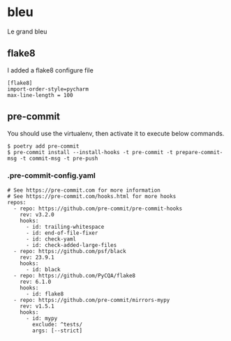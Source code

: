 # bleu
Le grand bleu

## flake8
I added a flake8 configure file
```
[flake8]
import-order-style=pycharm
max-line-length = 100
```

## pre-commit
You should use the virtualenv, then activate it to execute below commands.
```
$ poetry add pre-commit
$ pre-commit install --install-hooks -t pre-commit -t prepare-commit-msg -t commit-msg -t pre-push
```

### .pre-commit-config.yaml
```
# See https://pre-commit.com for more information
# See https://pre-commit.com/hooks.html for more hooks
repos:
  - repo: https://github.com/pre-commit/pre-commit-hooks
    rev: v3.2.0
    hooks:
      - id: trailing-whitespace
      - id: end-of-file-fixer
      - id: check-yaml
      - id: check-added-large-files
  - repo: https://github.com/psf/black
    rev: 23.9.1
    hooks:
      - id: black
  - repo: https://github.com/PyCQA/flake8
    rev: 6.1.0
    hooks:
      - id: flake8
  - repo: https://github.com/pre-commit/mirrors-mypy
    rev: v1.5.1
    hooks:
      - id: mypy
        exclude: ^tests/
        args: [--strict]

```
